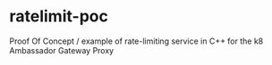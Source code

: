 # ratelimit-poc
Proof Of Concept / example of rate-limiting service in C++ for the k8 Ambassador Gateway Proxy
